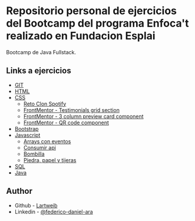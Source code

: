 # Repositorio personal de ejercicios del Bootcamp del programa Enfoca't realizado en Fundacion Esplai

Bootcamp de Java Fullstack.

## Links a ejercicios

- [GIT](https://github.com/Lartweib/Bootcamp-Java-Fullstack/tree/master/GIT)
- [HTML](https://github.com/Lartweib/Bootcamp-Java-Fullstack/tree/master/HTML)
- [CSS](https://github.com/Lartweib/Bootcamp-Java-Fullstack/tree/master/CSS)
  - [Reto Clon Spotify](https://github.com/Lartweib/lab-css-spotify-clone)
  - [FrontMentor - Testimonials grid section](https://github.com/Lartweib/FrontendMentor-testimonials-grid-section)
  - [FrontMentor - 3 column preview card component](https://github.com/Lartweib/FrontendMentor-3-column-preview-card)
  - [FrontMentor - QR code component](https://github.com/Lartweib/FrontendMentor-QRcode)
- [Bootstrap](https://github.com/Lartweib/Bootcamp-Java-Fullstack/tree/master/bootstrap)
- [Javascript](https://github.com/Lartweib/Bootcamp-Java-Fullstack/tree/master/JS)
  - [Arrays con eventos](https://github.com/Lartweib/Bootcamp-Java-Fullstack/tree/master/JS/arrays/array%20con%20evento)
  - [Consumir api](https://github.com/Lartweib/Bootcamp-Java-Fullstack/tree/master/JS/consumir%20api%20ej18)
  - [Bombilla](https://github.com/Lartweib/Bootcamp-Java-Fullstack/tree/master/JS/ejercicio%20bombilla)
  - [Piedra, papel y tijeras](https://github.com/Lartweib/Bootcamp-Java-Fullstack/tree/master/JS/ejercicio%20pieda%20papel%20tijera)
- [SQL](https://github.com/Lartweib/Bootcamp-Java-Fullstack/tree/master/SQL)
- [Java](https://github.com/Lartweib/Bootcamp-Java-Fullstack/tree/master/java)

## Author

- Github - [Lartweib](https://github.com/Lartweib)
- Linkedin - [@federico-daniel-ara](https://www.linkedin.com/in/federico-daniel-ara/)
